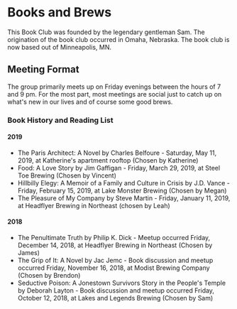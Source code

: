 # Books and Brews 
This Book Club was founded by the legendary gentleman Sam. The origination of the book club occurred in Omaha, Nebraska. The book club is now based out of Minneapolis, MN. 

## Meeting Format
The group primarily meets up on Friday evenings between the hours of 7 and 9 pm. For the most part, most meetings are social just to catch up on what's new in our lives and of course some good brews.

### Book History and Reading List

#### 2019
* The Paris Architect: A Novel by Charles Belfoure - Saturday, May 11, 2019, at Katherine's apartment rooftop (Chosen by Katherine)
* Food: A Love Story by Jim Gaffigan - Friday, March 29, 2019, at Steel Toe Brewing (Chosen by Vincent)
* Hillbilly Elegy: A Memoir of a Family and Culture in Crisis by J.D. Vance - Friday, February 15, 2019, at Lake Monster Brewing (Chosen by Megan)
* The Pleasure of My Company by Steve Martin - Friday, January 11, 2019, at Headflyer Brewing in Northeast (chosen by Leah)

#### 2018
* The Penultimate Truth by Philip K. Dick - Meetup occurred Friday, December 14, 2018, at Headflyer Brewing in Northeast (Chosen by James)
* The Grip of It: A Novel by Jac Jemc - Book discussion and meetup occurred Friday, November 16, 2018, at Modist Brewing Company (Chosen by Brendon)
* Seductive Poison: A Jonestown Survivors Story in the People's Temple by Deborah Layton - Book discussion and meetup occurred Friday, October 12, 2018, at Lakes and Legends Brewing (Chosen by Sam)





